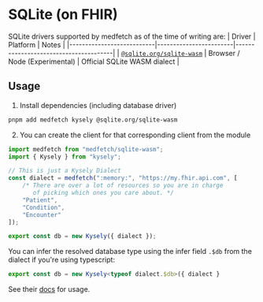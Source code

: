# SQLite (on FHIR)
SQLite drivers supported by medfetch as of the time of writing are:
| Driver                    | Platform               | Notes                                 |
|---------------------------|------------------------|---------------------------------------|
| [`@sqlite.org/sqlite-wasm`](https://www.npmjs.com/package/@sqlite.org/sqlite-wasm) | Browser / Node (Experimental) | Official SQLite WASM dialect |

## Usage
1. Install dependencies (including database driver)
```bash
pnpm add medfetch kysely @sqlite.org/sqlite-wasm
```

2. You can create the client for that corresponding client from the module
```ts
import medfetch from "medfetch/sqlite-wasm";
import { Kysely } from "kysely";

// This is just a Kysely Dialect
const dialect = medfetch(":memory:", "https://my.fhir.api.com", [
    /* There are over a lot of resources so you are in charge
       of picking which ones you care about. */
    "Patient",
    "Condition",
    "Encounter"
]);

export const db = new Kysely({ dialect });
```

You can infer the resolved database type using the infer field `.$db` from the dialect if you're using typescript:
```ts
export const db = new Kysely<typeof dialect.$db>({ dialect }
```

See their [docs](https://kysely.dev/) for usage.
